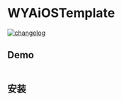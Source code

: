 # WYAiOSTemplate

[![changelog][changelog-image]][changelog-url]

## Demo

```
```
## 安装

```
```


<!--  以下内容无视  -->
[changelog-image]: https://img.shields.io/badge/changelog-md-blue.svg
[changelog-url]: CHANGELOG.md
